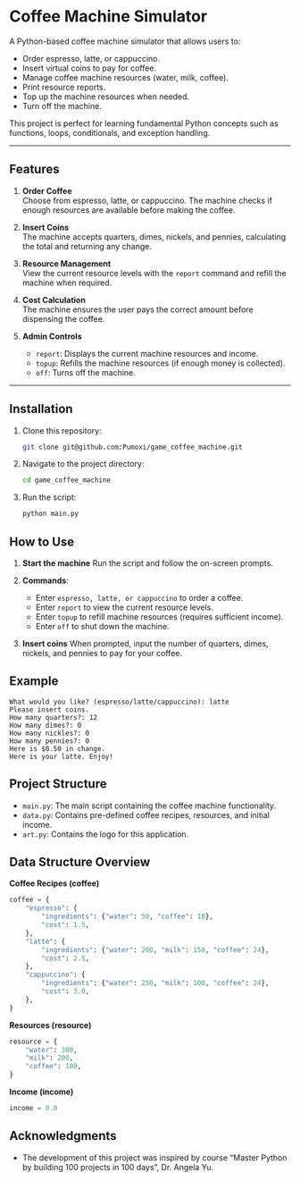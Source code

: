 # Coffee Machine Simulator

A Python-based coffee machine simulator that allows users to:

- Order espresso, latte, or cappuccino.
- Insert virtual coins to pay for coffee.
- Manage coffee machine resources (water, milk, coffee).
- Print resource reports.
- Top up the machine resources when needed.
- Turn off the machine.

This project is perfect for learning fundamental Python concepts such as functions, loops, conditionals, and exception handling.

---

## Features

1. **Order Coffee**  
   Choose from espresso, latte, or cappuccino. The machine checks if enough resources are available before making the coffee.

2. **Insert Coins**  
   The machine accepts quarters, dimes, nickels, and pennies, calculating the total and returning any change.

3. **Resource Management**  
   View the current resource levels with the `report` command and refill the machine when required.

4. **Cost Calculation**  
   The machine ensures the user pays the correct amount before dispensing the coffee.

5. **Admin Controls**  
   - `report`: Displays the current machine resources and income.
   - `topup`: Refills the machine resources (if enough money is collected).
   - `off`: Turns off the machine.

---

## Installation

1. Clone this repository:
   ```bash
   git clone git@github.com:Pumoxi/game_coffee_machine.git
   ```

2.	Navigate to the project directory:

    ```bash
    cd game_coffee_machine
    ```

3.	Run the script:

    ```bash
    python main.py
    ```

## How to Use

1. **Start the machine**
Run the script and follow the on-screen prompts.

2.	**Commands**:
    - Enter `espresso, latte, or cappuccino` to order a coffee.
    - Enter `report` to view the current resource levels.
	- Enter `topup` to refill machine resources (requires sufficient income).
	- Enter `off` to shut down the machine.

3.	**Insert coins**
When prompted, input the number of quarters, dimes, nickels, and pennies to pay for your coffee.

## Example

```plaintext
What would you like? (espresso/latte/cappuccino): latte
Please insert coins.
How many quarters?: 12
How many dimes?: 0
How many nickles?: 0
How many pennies?: 0
Here is $0.50 in change.
Here is your latte. Enjoy!
```

## Project Structure

- `main.py`: The main script containing the coffee machine functionality.
- `data.py`: Contains pre-defined coffee recipes, resources, and initial income.
- `art.py`: Contains the logo for this application.

## Data Structure Overview

**Coffee Recipes (coffee)**

```python
coffee = {
    "espresso": {
        "ingredients": {"water": 50, "coffee": 18},
        "cost": 1.5,
    },
    "latte": {
        "ingredients": {"water": 200, "milk": 150, "coffee": 24},
        "cost": 2.5,
    },
    "cappuccino": {
        "ingredients": {"water": 250, "milk": 100, "coffee": 24},
        "cost": 3.0,
    },
}
```

**Resources (resource)**

```python
resource = {
    "water": 300,
    "milk": 200,
    "coffee": 100,
}
```

**Income (income)**

```python
income = 0.0
```

## Acknowledgments

- The development of this project was inspired by course “Master Python by building 100 projects in 100 days”, Dr. Angela Yu.